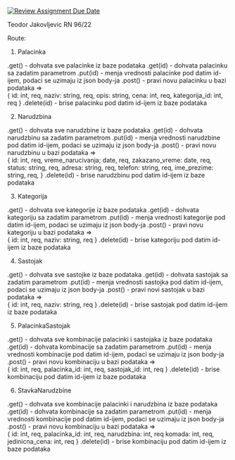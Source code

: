 [![Review Assignment Due Date](https://classroom.github.com/assets/deadline-readme-button-24ddc0f5d75046c5622901739e7c5dd533143b0c8e959d652212380cedb1ea36.svg)](https://classroom.github.com/a/1WQqteTv)

Teodor Jakovljevic RN 96/22


Route:

1. Palacinka 

.get() - dohvata sve palacinke iz baze podataka
.get(id) - dohvata palacinku sa zadatim parametrom
.put(id) - menja vrednosti palacinke pod datim id-ijem, podaci se uzimaju iz json body-ja
.post() - pravi novu palacinku u bazi podataka =>   
{
    id: int, req,
    naziv: string, req,
    opis: string,
    cena: int, req,
    kategorija_id: int, req
}
.delete(id) - brise palacinku pod datim id-ijem iz baze podataka


2. Narudzbina 

.get() - dohvata sve narudzbine iz baze podataka
.get(id) - dohvata narudzbinu sa zadatim parametrom
.put(id) - menja vrednosti narudzbine pod datim id-ijem, podaci se uzimaju iz json body-ja
.post() - pravi novu narudzbinu u bazi podataka =>   
{
    id: int, req,
    vreme_narucivanja; date, req,
    zakazano_vreme: date, req,
    status: string, req,
    adresa: string, req,
    telefon: string, req,
    ime_prezime: string, req,
}
.delete(id) - brise narudzbinu pod datim id-ijem iz baze podataka


3. Kategorija

.get() - dohvata sve kategorije iz baze podataka
.get(id) - dohvata kategoriju sa zadatim parametrom
.put(id) - menja vrednosti kategorije pod datim id-ijem, podaci se uzimaju iz json body-ja
.post() - pravi novu kategoriju u bazi podataka =>   
{
    id: int, req,
    naziv: string, req
}
.delete(id) - brise kategoriju pod datim id-ijem iz baze podataka


4. Sastojak

.get() - dohvata sve sastojke iz baze podataka
.get(id) - dohvata sastojak sa zadatim parametrom
.put(id) - menja vrednosti sastojka pod datim id-ijem, podaci se uzimaju iz json body-ja
.post() - pravi novi sastojak u bazi podataka =>   
{
    id: int, req,
    naziv: string, req
}
.delete(id) - brise sastojak pod datim id-ijem iz baze podataka


5. PalacinkaSastojak

.get() - dohvata sve kombinacije palacinki i sastojaka iz baze podataka
.get(id) - dohvata kombinacije sa zadatim parametrom
.put(id) - menja vrednosti kombinacije pod datim id-ijem, podaci se uzimaju iz json body-ja
.post() - pravi novu kombinaciju u bazi podataka =>   
{
    id: int, req,
    palacinka_id: int, req,
    sastojak_id: int, req
}
.delete(id) - brise kombinaciju pod datim id-ijem iz baze podataka


6. StavkaNarudzbine

.get() - dohvata sve kombinacije palacinki i narudzbina iz baze podataka
.get(id) - dohvata kombinacije sa zadatim parametrom
.put(id) - menja vrednosti kombinacije pod datim id-ijem, podaci se uzimaju iz json body-ja
.post() - pravi novu kombinaciju u bazi podataka =>   
{
    id: int, req,
    palacinka_id: int, req,
    narudzbina: int, req
    komada: int, req,
    jedinicna_cena: int, req
}
.delete(id) - brise kombinaciju pod datim id-ijem iz baze podataka
